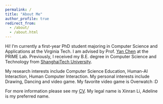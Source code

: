 ```yaml
---
permalink: /
title: "About Me"
author_profile: true
redirect_from: 
  - /about/
  - /about.html
---
```


Hi! I’m currently a first-year PhD student majoring in Computer Science and Applications at the Virginia Tech. I am advised by Prof. <a href="https://chensivan.github.io/" target="blank">Yan Chen</a> at the PRIME Lab. Previously, I received my B.E. degree in Computer Science and Technology from <a href="https://www.shanghaitech.edu.cn/eng/" target="blank">ShanghaiTech University</a>. 

My research interests include Computer Science Education, Human-AI Interaction, Human Computer Interaction. My personal interests include Drawing, Dancing and video game. My favorite video game is Overwatch :D 

For more information please see my <a href="https://aokiumi.com/doc/CV.pdf" target="blank">CV</a>. My legal name is Xinran Li, Adeline is my preferred name.

